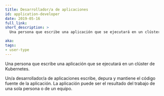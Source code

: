 ```yaml
---
title: Desarrollador/a de aplicaciones
id: application-developer
date: 2019-05-16
full_link:
short_description: >
  Una persona que escribe una aplicación que se ejecutará en un clúster de Kubernetes.

aka:
tags:
- user-type
---
```

  Una persona que escribe una aplicación que se ejecutará en un clúster de Kubernetes.

<!--more-->

Un/a desarrollador/a de aplicaciones escribe, depura y mantiene el código fuente de la aplicación. La aplicación puede ser el resultado del trabajo de una sola persona o de un equipo.

